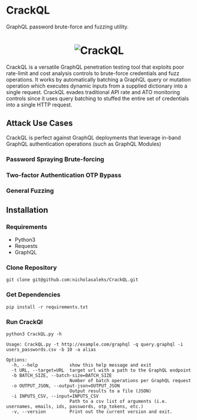 CrackQL
=======
GraphQL password brute-force and fuzzing utility.

<h1 align="center">
	<img src="https://github.com/nicholasaleks/CrackQL/blob/master/static/CrackQL-Banner.png?raw=true" alt="CrackQL"/>
	<br>
</h1>

CrackQL is a versatile GraphQL penetration testing tool that exploits poor rate-limit and cost analysis controls to brute-force credentials and fuzz operations.
It works by automatically batching a GraphQL query or mutation operation which executes dynamic inputs from a supplied dictionary into a single request.
CrackQL evades traditional API rate and ATO monitoring controls since it uses query batching to stuffed the entire set of credentials into a single HTTP request.


## Attack Use Cases

CrackQL is perfect against GraphQL deployments that leverage in-band GraphQL authentication operations (such as GraphQL Modules)

### Password Spraying Brute-forcing


### Two-factor Authentication OTP Bypass


### General Fuzzing


## Installation

### Requirements
- Python3
- Requests
- GraphQL

### Clone Repository
`git clone git@github.com:nicholasaleks/CrackQL.git`


### Get Dependencies
`pip install -r requirements.txt`

### Run CrackQl
`python3 CrackQL.py -h`

```
Usage: CrackQL.py -t http://example.com/graphql -q query.graphql -i users_passwords.csv -b 10 -a alias

Options:
  -h, --help            show this help message and exit
  -t URL, --target=URL  target url with a path to the GraphQL endpoint
  -b BATCH_SIZE, --batch-size=BATCH_SIZE
                        Number of batch operations per GraphQL request
  -o OUTPUT_JSON, --output-json=OUTPUT_JSON
                        Output results to a file (JSON)
  -i INPUTS_CSV, --input=INPUTS_CSV
                        Path to a csv list of arguments (i.e. usernames, emails, ids, passwords, otp_tokens, etc.)
  -v, --version         Print out the current version and exit.
```

